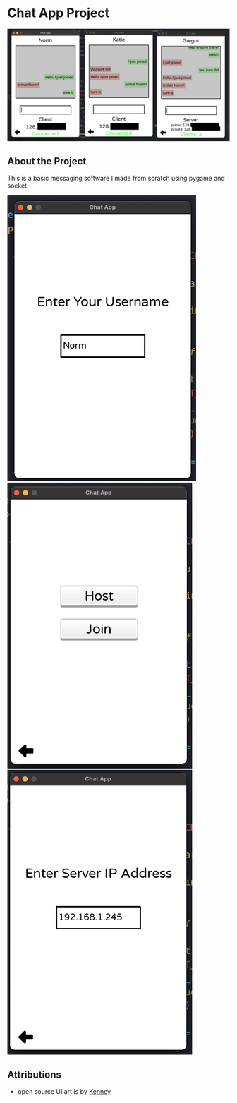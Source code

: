 # Chat App Project

![](chat-app-image.png)

## About the Project

This is a basic messaging software I made from scratch using pygame and socket. 


![](entering-name.png)
![](host-join.png)
![](entering-ip.png)


## Attributions

- open source UI art is by [Kenney](https://kenney.nl/)


